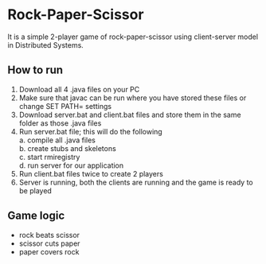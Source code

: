 # Rock-Paper-Scissor

It is a simple 2-player game of rock-paper-scissor using client-server model in Distributed Systems.

## How to run
1. Download all 4 .java files on your PC
2. Make sure that javac can be run where you have stored these files or change SET PATH= settings
3. Download server.bat and client.bat files and store them in the same folder as those .java files
4. Run server.bat file; this will do the following  
  a. compile all .java files  
  b. create stubs and skeletons  
  c. start rmiregistry  
  d. run server for our application
5. Run client.bat files twice to create 2 players
6. Server is running, both the clients are running and the game is ready to be played

## Game logic
-  rock beats scissor
-  scissor cuts paper
-  paper covers rock
